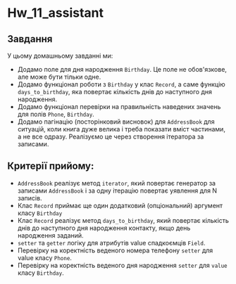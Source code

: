 # Hw_11_assistant
## Завдання
У цьому домашньому завданні ми:
- Додамо поле для дня народження `Birthday`. Це поле не обов'язкове, але може бути тільки одне.
- Додамо функціонал роботи з `Birthday` у клас `Record`, а саме функцію `days_to_birthday`, яка повертає кількість днів до наступного дня народження.
- Додамо функціонал перевірки на правильність наведених значень для полів `Phone`, `Birthday`.
- Додамо пагінацію (посторінковий висновок) для `AddressBook` для ситуацій, коли книга дуже велика і треба показати вміст частинами, а не все одразу. Реалізуємо це через створення ітератора за записами.
## Критерії прийому:
- `AddressBook` реалізує метод `iterator`, який повертає генератор за записами `AddressBook` і за одну ітерацію повертає уявлення для N записів.
- Клас `Record` приймає ще один додатковий (опціональний) аргумент класу `Birthday`
- Клас `Record` реалізує метод `days_to_birthday`, який повертає кількість днів до наступного дня народження контакту, якщо день народження заданий.
- `setter` та `getter` логіку для атрибутів value спадкоємців `Field`.
- Перевірку на коректність веденого номера телефону `setter` для value класу `Phone`.
- Перевірку на коректність веденого дня народження `setter` для `value` класу `Birthday`.
